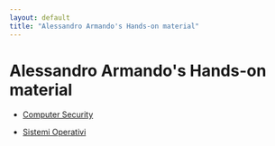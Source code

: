 ```yaml
--- 
layout: default
title: "Alessandro Armando's Hands-on material"
---
```


# Alessandro Armando's Hands-on material

* [Computer Security](index-cs)

* [Sistemi Operativi](index-ce)
